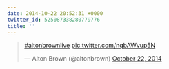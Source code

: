 ```yaml
---
date: 2014-10-22 20:52:31 +0000
twitter_id: 525087338280779776
title: ''
---
```


<blockquote class="twitter-tweet"><p lang="und" dir="ltr"><a href="https://twitter.com/hashtag/altonbrownlive?src=hash&amp;ref_src=twsrc%5Etfw">#altonbrownlive</a> <a href="http://t.co/nqbAWvup5N">pic.twitter.com/nqbAWvup5N</a></p>&mdash; Alton Brown (@altonbrown) <a href="https://twitter.com/altonbrown/status/525070011304771584?ref_src=twsrc%5Etfw">October 22, 2014</a></blockquote>
<script async src="https://platform.twitter.com/widgets.js" charset="utf-8"></script>

